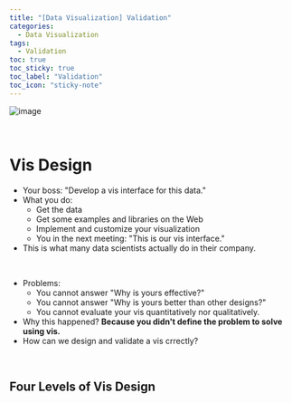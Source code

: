 ```yaml
---
title: "[Data Visualization] Validation"
categories:
  - Data Visualization
tags:
  - Validation
toc: true
toc_sticky: true
toc_label: "Validation"
toc_icon: "sticky-note"
---
```


![image](https://github.com/leechanwoo-kor/leechanwoo-kor.github.io/assets/55765292/159c74c5-0bd2-45f3-939a-f150d8fe4cd8)

<br>

# Vis Design

- Your boss: "Develop a vis interface for this data."
- What you do:
  - Get the data
  - Get some examples and libraries on the Web
  - Implement and customize your visualization
  - You in the next meeting: "This is our vis interface."
- This is what many data scientists actually do in their company.

<br>

- Problems:
  - You cannot answer "Why is yours effective?"
  - You cannot answer "Why is yours better than other designs?"
  - You cannot evaluate your vis quantitatively nor qualitatively.
- Why this happened? **Because you didn't define the problem to solve using vis.**
- How can we design and validate a vis crrectly?

<br>

## Four Levels of Vis Design
